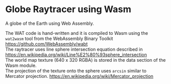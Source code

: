# Globe Raytracer using Wasm

A globe of the Earth using Web Assembly.  

The WAT code is hand-written and it is compiled to Wasm using the `wat2wasm` tool from the WebAssembly Binary Toolkit https://github.com/WebAssembly/wabt  
The raytracer uses line sphere intersection equation described in https://en.wikipedia.org/wiki/Line%E2%80%93sphere_intersection  
The world map texture (640 x 320 RGBA) is stored in the data section of the Wasm module.  
The projection of the texture onto the sphere uses `arcsin` similar to Mercator projection. https://en.wikipedia.org/wiki/Mercator_projection
